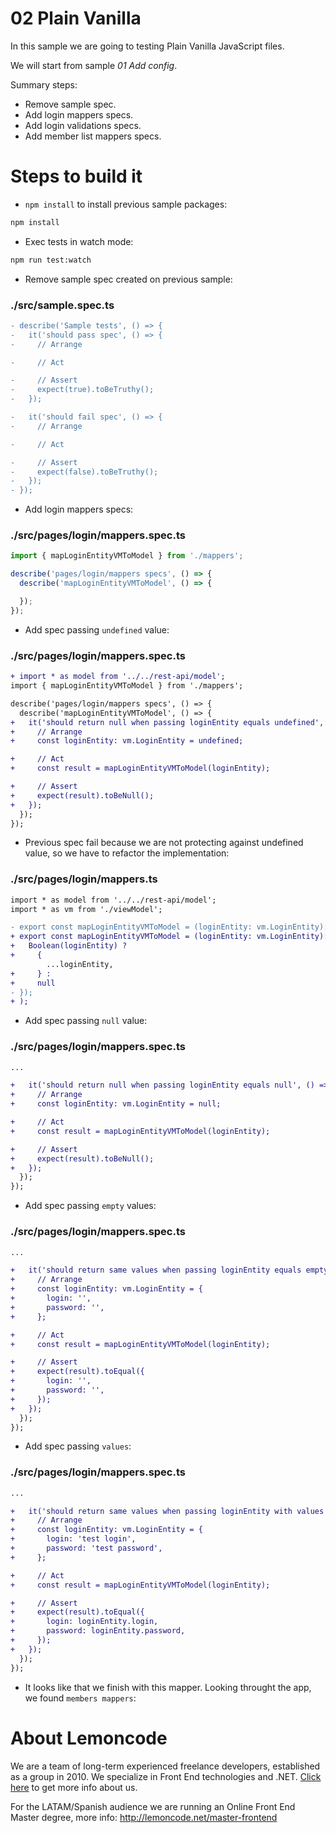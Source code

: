 # 02 Plain Vanilla

In this sample we are going to testing Plain Vanilla JavaScript files.

We will start from sample _01 Add config_.

Summary steps:
 - Remove sample spec.
 - Add login mappers specs.
 - Add login validations specs.
 - Add member list mappers specs.

# Steps to build it

- `npm install` to install previous sample packages:

```bash
npm install

```

- Exec tests in watch mode:

```bash
npm run test:watch

```

- Remove sample spec created on previous sample:

### ./src/sample.spec.ts
```diff
- describe('Sample tests', () => {
-   it('should pass spec', () => {
-     // Arrange

-     // Act

-     // Assert
-     expect(true).toBeTruthy();
-   });

-   it('should fail spec', () => {
-     // Arrange

-     // Act

-     // Assert
-     expect(false).toBeTruthy();
-   });
- });

```

 - Add login mappers specs:

### ./src/pages/login/mappers.spec.ts
```javascript
import { mapLoginEntityVMToModel } from './mappers';

describe('pages/login/mappers specs', () => {
  describe('mapLoginEntityVMToModel', () => {

  });
});

```

- Add spec passing `undefined` value:

### ./src/pages/login/mappers.spec.ts
```diff
+ import * as model from '../../rest-api/model';
import { mapLoginEntityVMToModel } from './mappers';

describe('pages/login/mappers specs', () => {
  describe('mapLoginEntityVMToModel', () => {
+   it('should return null when passing loginEntity equals undefined', () => {
+     // Arrange
+     const loginEntity: vm.LoginEntity = undefined;

+     // Act
+     const result = mapLoginEntityVMToModel(loginEntity);

+     // Assert
+     expect(result).toBeNull();
+   });
  });
});

```

- Previous spec fail because we are not protecting against undefined value, so we have to refactor the implementation:

### ./src/pages/login/mappers.ts
```diff
import * as model from '../../rest-api/model';
import * as vm from './viewModel';

- export const mapLoginEntityVMToModel = (loginEntity: vm.LoginEntity): model.LoginEntity => ({
+ export const mapLoginEntityVMToModel = (loginEntity: vm.LoginEntity): model.LoginEntity => (
+   Boolean(loginEntity) ?
+     {
        ...loginEntity,
+     } :
+     null
- });
+ );

```

- Add spec passing `null` value:

### ./src/pages/login/mappers.spec.ts
```diff
...

+   it('should return null when passing loginEntity equals null', () => {
+     // Arrange
+     const loginEntity: vm.LoginEntity = null;

+     // Act
+     const result = mapLoginEntityVMToModel(loginEntity);

+     // Assert
+     expect(result).toBeNull();
+   });
  });
});

```

- Add spec passing `empty` values:

### ./src/pages/login/mappers.spec.ts
```diff
...

+   it('should return same values when passing loginEntity equals empty values', () => {
+     // Arrange
+     const loginEntity: vm.LoginEntity = {
+       login: '',
+       password: '',
+     };

+     // Act
+     const result = mapLoginEntityVMToModel(loginEntity);

+     // Assert
+     expect(result).toEqual({
+       login: '',
+       password: '',
+     });
+   });
  });
});

```

- Add spec passing `values`:

### ./src/pages/login/mappers.spec.ts
```diff
...

+   it('should return same values when passing loginEntity with values', () => {
+     // Arrange
+     const loginEntity: vm.LoginEntity = {
+       login: 'test login',
+       password: 'test password',
+     };

+     // Act
+     const result = mapLoginEntityVMToModel(loginEntity);

+     // Assert
+     expect(result).toEqual({
+       login: loginEntity.login,
+       password: loginEntity.password,
+     });
+   });
  });
});

```

- It looks like that we finish with this mapper. Looking throught the app, we found `members mappers`:



# About Lemoncode

We are a team of long-term experienced freelance developers, established as a group in 2010.
We specialize in Front End technologies and .NET. [Click here](http://lemoncode.net/services/en/#en-home) to get more info about us.

For the LATAM/Spanish audience we are running an Online Front End Master degree, more info: http://lemoncode.net/master-frontend
